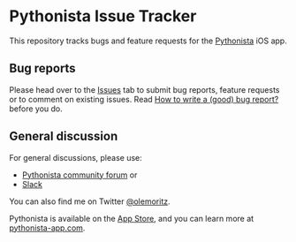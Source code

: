 # Pythonista Issue Tracker

This repository tracks bugs and feature requests for the [Pythonista](http://pythonista-app.com) iOS app.

## Bug reports

Please head over to the [Issues](https://github.com/omz/Pythonista-Issues/issues) tab to submit bug reports, feature requests or to comment on existing issues. Read [How to write a (good) bug report?](CONTRIBUTING.md#how-to-write-a-good-bug-report) before you do.

## General discussion

For general discussions, please use:

* [Pythonista community forum](https://forum.omz-software.com/category/5/pythonista) or
* [Slack](https://forum.omz-software.com/topic/3116/pythonista-slack-chat)

You can also find me on Twitter [@olemoritz](http://twitter.com/olemoritz).

Pythonista is available on the [App Store](https://itunes.apple.com/us/app/pythonista-3/id1085978097?ls=1&mt=8), and you can learn more at [pythonista-app.com](http://pythonista-app.com).
